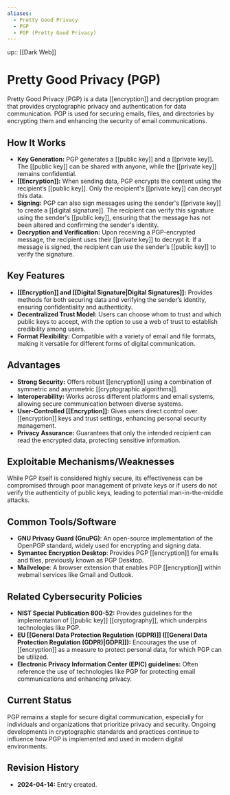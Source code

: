 ```yaml
---
aliases:
  - Pretty Good Privacy
  - PGP
  - PGP (Pretty Good Privacy)
---
```

up:: [[Dark Web]]
# Pretty Good Privacy (PGP)

Pretty Good Privacy (PGP) is a data [[encryption]] and decryption program that provides cryptographic privacy and authentication for data communication. PGP is used for securing emails, files, and directories by encrypting them and enhancing the security of email communications.

## How It Works

- **Key Generation:** PGP generates a [[public key]] and a [[private key]]. The [[public key]] can be shared with anyone, while the [[private key]] remains confidential.
- **[[Encryption]]:** When sending data, PGP encrypts the content using the recipient’s [[public key]]. Only the recipient's [[private key]] can decrypt this data.
- **Signing:** PGP can also sign messages using the sender's [[private key]] to create a [[digital signature]]. The recipient can verify this signature using the sender's [[public key]], ensuring that the message has not been altered and confirming the sender's identity.
- **Decryption and Verification:** Upon receiving a PGP-encrypted message, the recipient uses their [[private key]] to decrypt it. If a message is signed, the recipient can use the sender’s [[public key]] to verify the signature.

## Key Features

- **[[Encryption]] and [[Digital Signature|Digital Signatures]]:** Provides methods for both securing data and verifying the sender’s identity, ensuring confidentiality and authenticity.
- **Decentralized Trust Model:** Users can choose whom to trust and which public keys to accept, with the option to use a web of trust to establish credibility among users.
- **Format Flexibility:** Compatible with a variety of email and file formats, making it versatile for different forms of digital communication.

## Advantages

- **Strong Security:** Offers robust [[encryption]] using a combination of symmetric and asymmetric [[cryptographic algorithms]].
- **Interoperability:** Works across different platforms and email systems, allowing secure communication between diverse systems.
- **User-Controlled [[Encryption]]:** Gives users direct control over [[encryption]] keys and trust settings, enhancing personal security management.
- **Privacy Assurance:** Guarantees that only the intended recipient can read the encrypted data, protecting sensitive information.

## Exploitable Mechanisms/Weaknesses

While PGP itself is considered highly secure, its effectiveness can be compromised through poor management of private keys or if users do not verify the authenticity of public keys, leading to potential man-in-the-middle attacks.

## Common Tools/Software

- **GNU Privacy Guard (GnuPG)**: An open-source implementation of the OpenPGP standard, widely used for encrypting and signing data.
- **Symantec Encryption Desktop**: Provides PGP [[encryption]] for emails and files, previously known as PGP Desktop.
- **Mailvelope**: A browser extension that enables PGP [[encryption]] within webmail services like Gmail and Outlook.

## Related Cybersecurity Policies

- **NIST Special Publication 800-52:** Provides guidelines for the implementation of [[public key]] [[cryptography]], which underpins technologies like PGP.
- **EU [[General Data Protection Regulation (GDPR)]] ([[General Data Protection Regulation (GDPR)|GDPR]]):** Encourages the use of [[encryption]] as a measure to protect personal data, for which PGP can be utilized.
- **Electronic Privacy Information Center (EPIC) guidelines:** Often reference the use of technologies like PGP for protecting email communications and enhancing privacy.

## Current Status

PGP remains a staple for secure digital communication, especially for individuals and organizations that prioritize privacy and security. Ongoing developments in cryptographic standards and practices continue to influence how PGP is implemented and used in modern digital environments.

## Revision History

- **2024-04-14:** Entry created.